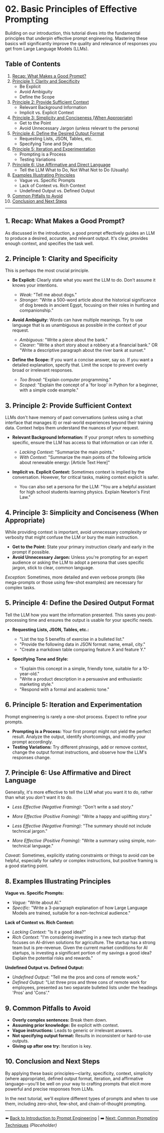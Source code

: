 # 02. Basic Principles of Effective Prompting

Building on our introduction, this tutorial dives into the fundamental principles that underpin effective prompt engineering. Mastering these basics will significantly improve the quality and relevance of responses you get from Large Language Models (LLMs).

## Table of Contents
1.  [Recap: What Makes a Good Prompt?](#recap-good-prompt)
2.  [Principle 1: Clarity and Specificity](#principle-clarity-specificity)
    *   Be Explicit
    *   Avoid Ambiguity
    *   Define the Scope
3.  [Principle 2: Provide Sufficient Context](#principle-context)
    *   Relevant Background Information
    *   Implicit vs. Explicit Context
4.  [Principle 3: Simplicity and Conciseness (When Appropriate)](#principle-simplicity)
    *   Get to the Point
    *   Avoid Unnecessary Jargon (unless relevant to the persona)
5.  [Principle 4: Define the Desired Output Format](#principle-output-format)
    *   Requesting Lists, JSON, Tables, etc.
    *   Specifying Tone and Style
6.  [Principle 5: Iteration and Experimentation](#principle-iteration)
    *   Prompting is a Process
    *   Testing Variations
7.  [Principle 6: Use Affirmative and Direct Language](#principle-affirmative)
    *   Tell the LLM What to Do, Not What Not to Do (Usually)
8.  [Examples Illustrating Principles](#examples)
    *   Vague vs. Specific Prompts
    *   Lack of Context vs. Rich Context
    *   Undefined Output vs. Defined Output
9.  [Common Pitfalls to Avoid](#common-pitfalls)
10. [Conclusion and Next Steps](#conclusion-next-steps)

---

## 1. Recap: What Makes a Good Prompt? <a name="recap-good-prompt"></a>
As discussed in the introduction, a good prompt effectively guides an LLM to produce a desired, accurate, and relevant output. It's clear, provides enough context, and specifies the task well.

## 2. Principle 1: Clarity and Specificity <a name="principle-clarity-specificity"></a>
This is perhaps the most crucial principle.

*   **Be Explicit:** Clearly state what you want the LLM to do. Don't assume it knows your intentions.
    *   *Weak:* "Tell me about dogs."
    *   *Stronger:* "Write a 500-word article about the historical significance of dog breeds in ancient Egypt, focusing on their roles in hunting and companionship."

*   **Avoid Ambiguity:** Words can have multiple meanings. Try to use language that is as unambiguous as possible in the context of your request.
    *   *Ambiguous:* "Write a piece about the bank."
    *   *Clearer:* "Write a short story about a robbery at a financial bank." OR "Write a descriptive paragraph about the river bank at sunset."

*   **Define the Scope:** If you want a concise answer, say so. If you want a detailed explanation, specify that. Limit the scope to prevent overly broad or irrelevant responses.
    *   *Too Broad:* "Explain computer programming."
    *   *Scoped:* "Explain the concept of a 'for loop' in Python for a beginner, with a simple code example."

## 3. Principle 2: Provide Sufficient Context <a name="principle-context"></a>
LLMs don't have memory of past conversations (unless using a chat interface that manages it) or real-world experiences beyond their training data. Context helps them understand the nuances of your request.

*   **Relevant Background Information:** If your prompt refers to something specific, ensure the LLM has access to that information or can infer it.
    *   *Lacking Context:* "Summarize the main points."
    *   *With Context:* "Summarize the main points of the following article about renewable energy: [Article Text Here]"

*   **Implicit vs. Explicit Context:** Sometimes context is implied by the conversation. However, for critical tasks, making context explicit is safer.
    *   You can also set a persona for the LLM: "You are a helpful assistant for high school students learning physics. Explain Newton's First Law."

## 4. Principle 3: Simplicity and Conciseness (When Appropriate) <a name="principle-simplicity"></a>
While providing context is important, avoid unnecessary complexity or verbosity that might confuse the LLM or bury the main instruction.

*   **Get to the Point:** State your primary instruction clearly and early in the prompt if possible.
*   **Avoid Unnecessary Jargon:** Unless you're prompting for an expert audience or asking the LLM to adopt a persona that uses specific jargon, stick to clear, common language.

*Exception:* Sometimes, more detailed and even verbose prompts (like mega-prompts or those using few-shot examples) are necessary for complex tasks.

## 5. Principle 4: Define the Desired Output Format <a name="principle-output-format"></a>
Tell the LLM how you want the information presented. This saves you post-processing time and ensures the output is usable for your specific needs.

*   **Requesting Lists, JSON, Tables, etc.:**
    *   "List the top 5 benefits of exercise in a bulleted list."
    *   "Provide the following data in JSON format: name, email, city."
    *   "Create a markdown table comparing feature X and feature Y."

*   **Specifying Tone and Style:**
    *   "Explain this concept in a simple, friendly tone, suitable for a 10-year-old."
    *   "Write a product description in a persuasive and enthusiastic marketing style."
    *   "Respond with a formal and academic tone."

## 6. Principle 5: Iteration and Experimentation <a name="principle-iteration"></a>
Prompt engineering is rarely a one-shot process. Expect to refine your prompts.

*   **Prompting is a Process:** Your first prompt might not yield the perfect result. Analyze the output, identify shortcomings, and modify your prompt accordingly.
*   **Testing Variations:** Try different phrasings, add or remove context, change the output format instructions, and observe how the LLM's responses change.

## 7. Principle 6: Use Affirmative and Direct Language <a name="principle-affirmative"></a>
Generally, it's more effective to tell the LLM what you want it to do, rather than what you *don't* want it to do.

*   *Less Effective (Negative Framing):* "Don't write a sad story."
*   *More Effective (Positive Framing):* "Write a happy and uplifting story."

*   *Less Effective (Negative Framing):* "The summary should not include technical jargon."
*   *More Effective (Positive Framing):* "Write a summary using simple, non-technical language."

*Caveat:* Sometimes, explicitly stating constraints or things to avoid *can* be helpful, especially for safety or complex instructions, but positive framing is a good starting point.

## 8. Examples Illustrating Principles <a name="examples"></a>

**Vague vs. Specific Prompts:**
*   *Vague:* "Write about AI."
*   *Specific:* "Write a 3-paragraph explanation of how Large Language Models are trained, suitable for a non-technical audience."

**Lack of Context vs. Rich Context:**
*   *Lacking Context:* "Is it a good idea?"
*   *Rich Context:* "I'm considering investing in a new tech startup that focuses on AI-driven solutions for agriculture. The startup has a strong team but is pre-revenue. Given the current market conditions for AI startups, is investing a significant portion of my savings a good idea? Explain the potential risks and rewards."

**Undefined Output vs. Defined Output:**
*   *Undefined Output:* "Tell me the pros and cons of remote work."
*   *Defined Output:* "List three pros and three cons of remote work for employees, presented as two separate bulleted lists under the headings 'Pros' and 'Cons'."

## 9. Common Pitfalls to Avoid <a name="common-pitfalls"></a>
*   **Overly complex sentences:** Break them down.
*   **Assuming prior knowledge:** Be explicit with context.
*   **Vague instructions:** Leads to generic or irrelevant answers.
*   **Not specifying output format:** Results in inconsistent or hard-to-use outputs.
*   **Giving up after one try:** Iteration is key.

## 10. Conclusion and Next Steps <a name="conclusion-next-steps"></a>
By applying these basic principles—clarity, specificity, context, simplicity (where appropriate), defined output format, iteration, and affirmative language—you'll be well on your way to crafting prompts that elicit more powerful and precise responses from LLMs.

In the next tutorial, we'll explore different types of prompts and when to use them, including zero-shot, few-shot, and chain-of-thought prompting.

---

⬅️ [Back to Introduction to Prompt Engineering](../01-pe-introduction/README.md) | ➡️ [Next: Common Prompting Techniques](../03-pe-common-techniques/README.md) *(Placeholder)*
